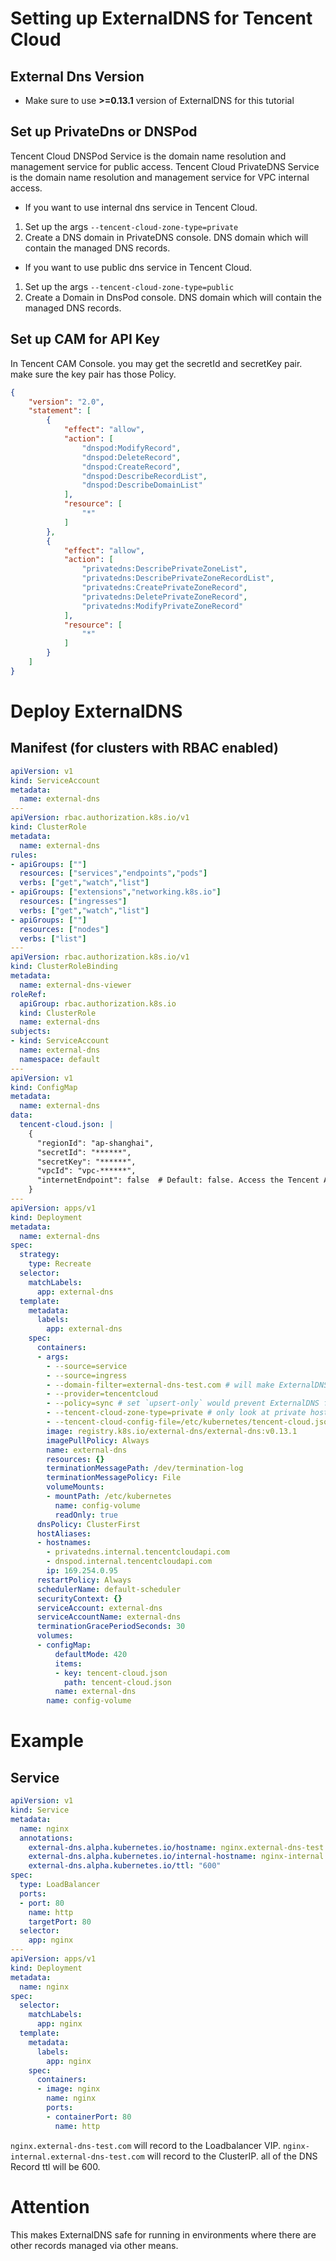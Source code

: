 # Setting up ExternalDNS for Tencent Cloud

## External Dns Version
* Make sure to use **>=0.13.1** version of ExternalDNS for this tutorial

## Set up PrivateDns or DNSPod

Tencent Cloud DNSPod Service is the domain name resolution and management service for public access.
Tencent Cloud PrivateDNS Service is the domain name resolution and management service for VPC internal access.

* If you want to use internal dns service in Tencent Cloud. 
1. Set up the args `--tencent-cloud-zone-type=private`   
2. Create a DNS domain in PrivateDNS console. DNS domain which will contain the managed DNS records.

* If you want to use public dns service in Tencent Cloud.
1. Set up the args `--tencent-cloud-zone-type=public`   
2. Create a Domain in DnsPod console. DNS domain which will contain the managed DNS records.

## Set up CAM for API Key

In Tencent CAM Console. you may get the secretId and secretKey pair. make sure the key pair has those Policy.
```json
{
    "version": "2.0",
    "statement": [
        {
            "effect": "allow",
            "action": [
                "dnspod:ModifyRecord",
                "dnspod:DeleteRecord",
                "dnspod:CreateRecord",
                "dnspod:DescribeRecordList",
                "dnspod:DescribeDomainList"
            ],
            "resource": [
                "*"
            ]
        },
        {
            "effect": "allow",
            "action": [
                "privatedns:DescribePrivateZoneList",
                "privatedns:DescribePrivateZoneRecordList",
                "privatedns:CreatePrivateZoneRecord",
                "privatedns:DeletePrivateZoneRecord",
                "privatedns:ModifyPrivateZoneRecord"
            ],
            "resource": [
                "*"
            ]
        }
    ]
}
```

# Deploy ExternalDNS

## Manifest (for clusters with RBAC enabled)

```yaml
apiVersion: v1
kind: ServiceAccount
metadata:
  name: external-dns
---
apiVersion: rbac.authorization.k8s.io/v1
kind: ClusterRole
metadata:
  name: external-dns
rules:
- apiGroups: [""]
  resources: ["services","endpoints","pods"]
  verbs: ["get","watch","list"]
- apiGroups: ["extensions","networking.k8s.io"]
  resources: ["ingresses"] 
  verbs: ["get","watch","list"]
- apiGroups: [""]
  resources: ["nodes"]
  verbs: ["list"]
---
apiVersion: rbac.authorization.k8s.io/v1
kind: ClusterRoleBinding
metadata:
  name: external-dns-viewer
roleRef:
  apiGroup: rbac.authorization.k8s.io
  kind: ClusterRole
  name: external-dns
subjects:
- kind: ServiceAccount
  name: external-dns
  namespace: default
---
apiVersion: v1
kind: ConfigMap
metadata:
  name: external-dns
data:
  tencent-cloud.json: |
    {
      "regionId": "ap-shanghai",
      "secretId": "******",  
      "secretKey": "******",
      "vpcId": "vpc-******",
      "internetEndpoint": false  # Default: false. Access the Tencent API through the intranet. If you need to deploy on the public network, you need to change to true
    }
---
apiVersion: apps/v1
kind: Deployment
metadata:
  name: external-dns
spec:
  strategy:
    type: Recreate
  selector:
    matchLabels:
      app: external-dns
  template:
    metadata:
      labels:
        app: external-dns
    spec:
      containers:
      - args:
        - --source=service
        - --source=ingress
        - --domain-filter=external-dns-test.com # will make ExternalDNS see only the hosted zones matching provided domain, omit to process all available hosted zones
        - --provider=tencentcloud
        - --policy=sync # set `upsert-only` would prevent ExternalDNS from deleting any records
        - --tencent-cloud-zone-type=private # only look at private hosted zones. set `public` to use the public dns service.
        - --tencent-cloud-config-file=/etc/kubernetes/tencent-cloud.json
        image: registry.k8s.io/external-dns/external-dns:v0.13.1
        imagePullPolicy: Always
        name: external-dns
        resources: {}
        terminationMessagePath: /dev/termination-log
        terminationMessagePolicy: File
        volumeMounts:
        - mountPath: /etc/kubernetes
          name: config-volume
          readOnly: true
      dnsPolicy: ClusterFirst
      hostAliases:
      - hostnames:
        - privatedns.internal.tencentcloudapi.com
        - dnspod.internal.tencentcloudapi.com
        ip: 169.254.0.95
      restartPolicy: Always
      schedulerName: default-scheduler
      securityContext: {}
      serviceAccount: external-dns
      serviceAccountName: external-dns
      terminationGracePeriodSeconds: 30
      volumes:
      - configMap:
          defaultMode: 420
          items:
          - key: tencent-cloud.json
            path: tencent-cloud.json
          name: external-dns
        name: config-volume
```

# Example

## Service

```yaml
apiVersion: v1
kind: Service
metadata:
  name: nginx
  annotations:
    external-dns.alpha.kubernetes.io/hostname: nginx.external-dns-test.com
    external-dns.alpha.kubernetes.io/internal-hostname: nginx-internal.external-dns-test.com
    external-dns.alpha.kubernetes.io/ttl: "600"
spec:
  type: LoadBalancer
  ports:
  - port: 80
    name: http
    targetPort: 80
  selector:
    app: nginx
---
apiVersion: apps/v1
kind: Deployment
metadata:
  name: nginx
spec:
  selector:
    matchLabels:
      app: nginx
  template:
    metadata:
      labels:
        app: nginx
    spec:
      containers:
      - image: nginx
        name: nginx
        ports:
        - containerPort: 80
          name: http
```

`nginx.external-dns-test.com` will record to the Loadbalancer VIP.
`nginx-internal.external-dns-test.com` will record to the ClusterIP.
all of the DNS Record ttl will be 600.

# Attention

This makes ExternalDNS safe for running in environments where there are other records managed via other means.

